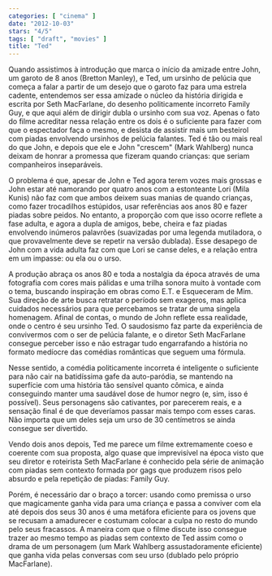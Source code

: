 ```yaml
---
categories: [ "cinema" ]
date: "2012-10-03"
stars: "4/5"
tags: [ "draft", "movies" ]
title: "Ted"
---
```

Quando assistimos à introdução que marca o início da amizade entre
John, um garoto de 8 anos (Bretton Manley), e Ted, um ursinho de pelúcia
que começa a falar a partir de um desejo que o garoto faz para uma
estrela cadente, entendemos ser essa amizade o núcleo da história
dirigida e escrita por Seth MacFarlane, do desenho politicamente
incorreto Family Guy, e que aqui além de dirigir dubla o ursinho com
sua voz. Apenas o fato do filme acreditar nessa relação entre os dois
é o suficiente para fazer com que o espectador faça o mesmo, e desista
de assistir mais um besteirol com piadas envolvendo ursinhos de pelúcia
falantes. Ted é tão ou mais real do que John, e depois que ele e John
"crescem" (Mark Wahlberg) nunca deixam de honrar a promessa que fizeram
quando crianças: que seriam companheiros inseparáveis.

O problema é que, apesar de John e Ted agora terem vozes mais grossas e
John estar até namorando por quatro anos com a estonteante Lori (Mila
Kunis) não faz com que ambos deixem suas manias de quando crianças,
como fazer trocadilhos estúpidos, usar referências aos anos 80 e fazer
piadas sobre peidos. No entanto, a proporção com que isso ocorre reflete
a fase adulta, e agora a dupla de amigos, bebe, cheira e faz piadas
envolvendo inúmeros palavrões (suavizadas por uma legenda mutiladora,
o que provavelmente deve se repetir na versão dublada). Esse desapego
de John com a vida adulta faz com que Lori se canse deles, e a relação
entra em um impasse: ou ela ou o urso.

A produção abraça os anos 80 e toda a nostalgia da época através
de uma fotografia com cores mais pálidas e uma trilha sonora muito à
vontade com o tema, buscando inspiração em obras como E.T. e Esqueceram
de Mim. Sua direção de arte busca retratar o período sem exageros, mas
aplica cuidados necessários para que percebamos se tratar de uma singela
homenagem. Afinal de contas, o mundo de John reflete essa realidade,
onde o centro é seu ursinho Ted. O saudosismo faz parte da experiência
de convivermos com o ser de pelúcia falante, e o diretor Seth MacFarlane
consegue perceber isso e não estragar tudo engarrafando a história no
formato medíocre das comédias românticas que seguem uma fórmula.

Nesse sentido, a comédia politicamente incorreta é inteligente o
suficiente para não cair na batidíssima gafe da auto-paródia, se
mantendo na superfície com uma história tão sensível quanto cômica,
e ainda conseguindo manter uma saudável dose de humor negro (e, sim,
isso é possível). Seus personagens são cativantes, por parecerem
reais, e a sensação final é de que deveríamos passar mais tempo com
esses caras. Não importa que um deles seja um urso de 30 centímetros
se ainda consegue ser divertido.

Vendo dois anos depois, Ted me parece um filme extremamente coeso e
coerente com sua proposta, algo quase que imprevisível na época visto
que seu diretor e roteirista Seth MacFarlane é conhecido pela série de
animação com piadas sem contexto formada por gags que produzem risos
pelo absurdo e pela repetição de piadas: Family Guy.

Porém, é necessário dar o braço a torcer: usando como premissa o urso
que magicamente ganha vida para uma criança e passa a conviver com ela
até depois dos seus 30 anos é uma metáfora eficiente para os jovens
que se recusam a amadurecer e costumam colocar a culpa no resto do mundo
pelo seus fracassos. A maneira com que o filme discute isso consegue
trazer ao mesmo tempo as piadas sem contexto de Ted assim como o drama
de um personagem (um Mark Wahlberg assustadoramente eficiente) que ganha
vida pelas conversas com seu urso (dublado pelo próprio MacFarlane).
